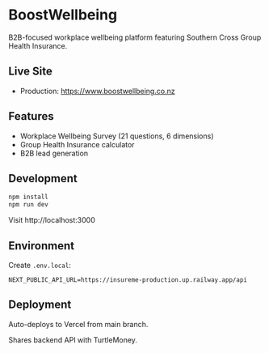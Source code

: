 # BoostWellbeing

B2B-focused workplace wellbeing platform featuring Southern Cross Group Health Insurance.

## Live Site
- Production: https://www.boostwellbeing.co.nz

## Features
- Workplace Wellbeing Survey (21 questions, 6 dimensions)
- Group Health Insurance calculator
- B2B lead generation

## Development
```bash
npm install
npm run dev
```

Visit http://localhost:3000

## Environment
Create `.env.local`:
```
NEXT_PUBLIC_API_URL=https://insureme-production.up.railway.app/api
```

## Deployment
Auto-deploys to Vercel from main branch.

Shares backend API with TurtleMoney.
